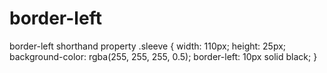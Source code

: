 # border-left
border-left shorthand property
.sleeve {
  width: 110px;
  height: 25px;
  background-color: rgba(255, 255, 255, 0.5);
    border-left: 10px solid black;
}
